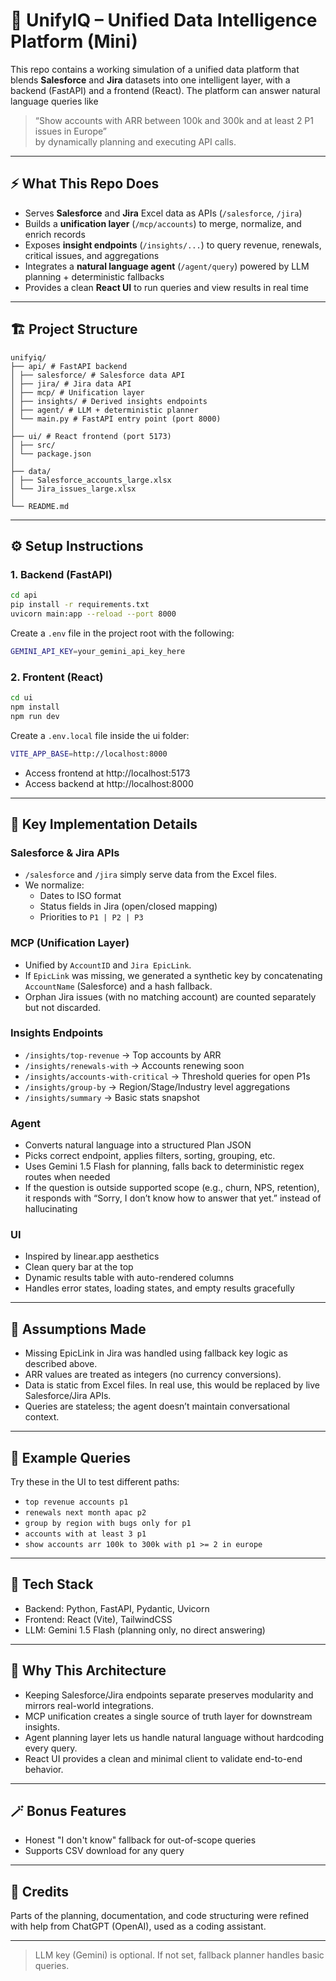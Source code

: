 # 🧠 UnifyIQ – Unified Data Intelligence Platform (Mini)

This repo contains a working simulation of a unified data platform that blends **Salesforce** and **Jira** datasets into one intelligent layer, with a backend (FastAPI) and a frontend (React). The platform can answer natural language queries like  
> “Show accounts with ARR between 100k and 300k and at least 2 P1 issues in Europe”  
by dynamically planning and executing API calls.

---

## ⚡ What This Repo Does

- Serves **Salesforce** and **Jira** Excel data as APIs (`/salesforce`, `/jira`)  
- Builds a **unification layer** (`/mcp/accounts`) to merge, normalize, and enrich records  
- Exposes **insight endpoints** (`/insights/...`) to query revenue, renewals, critical issues, and aggregations  
- Integrates a **natural language agent** (`/agent/query`) powered by LLM planning + deterministic fallbacks  
- Provides a clean **React UI** to run queries and view results in real time

---

## 🏗️ Project Structure

```
unifyiq/
├── api/ # FastAPI backend
│ ├── salesforce/ # Salesforce data API
│ ├── jira/ # Jira data API
│ ├── mcp/ # Unification layer
│ ├── insights/ # Derived insights endpoints
│ ├── agent/ # LLM + deterministic planner
│ └── main.py # FastAPI entry point (port 8000)
│
├── ui/ # React frontend (port 5173)
│ ├── src/
│ └── package.json
│
├── data/
│ ├── Salesforce_accounts_large.xlsx
│ └── Jira_issues_large.xlsx
│
└── README.md
```


---

## ⚙️ Setup Instructions

### 1. Backend (FastAPI)
```bash
cd api
pip install -r requirements.txt
uvicorn main:app --reload --port 8000
```
Create a `.env` file in the project root with the following:
```bash
GEMINI_API_KEY=your_gemini_api_key_here
```

### 2. Frontent (React)
```bash
cd ui
npm install
npm run dev
```
Create a `.env.local` file inside the ui folder:
```bash
VITE_APP_BASE=http://localhost:8000
```

- Access frontend at http://localhost:5173
- Access backend at http://localhost:8000

--- 

## 🧠 Key Implementation Details

### Salesforce & Jira APIs
- `/salesforce` and `/jira` simply serve data from the Excel files.
- We normalize:
    - Dates to ISO format
    - Status fields in Jira (open/closed mapping)
    - Priorities to `P1 | P2 | P3`

### MCP (Unification Layer)
- Unified by `AccountID` and `Jira EpicLink`.
- If `EpicLink` was missing, we generated a synthetic key by concatenating `AccountName` (Salesforce) and a hash fallback.
- Orphan Jira issues (with no matching account) are counted separately but not discarded.

### Insights Endpoints
- `/insights/top-revenue` → Top accounts by ARR
- `/insights/renewals-with` → Accounts renewing soon
- `/insights/accounts-with-critical` → Threshold queries for open P1s
- `/insights/group-by` → Region/Stage/Industry level aggregations
- `/insights/summary` → Basic stats snapshot

### Agent
- Converts natural language into a structured Plan JSON
- Picks correct endpoint, applies filters, sorting, grouping, etc.
- Uses Gemini 1.5 Flash for planning, falls back to deterministic regex routes when needed
- If the question is outside supported scope (e.g., churn, NPS, retention), it responds with “Sorry, I don’t know how to answer that yet.” instead of hallucinating

### UI
- Inspired by linear.app aesthetics
- Clean query bar at the top
- Dynamic results table with auto-rendered columns
- Handles error states, loading states, and empty results gracefully

---

## 📝 Assumptions Made
- Missing EpicLink in Jira was handled using fallback key logic as described above.
- ARR values are treated as integers (no currency conversions).
- Data is static from Excel files. In real use, this would be replaced by live Salesforce/Jira APIs.
- Queries are stateless; the agent doesn’t maintain conversational context.

---

## 🚀 Example Queries
Try these in the UI to test different paths:
- `top revenue accounts p1`
- `renewals next month apac p2`
- `group by region with bugs only for p1`
- `accounts with at least 3 p1`
- `show accounts arr 100k to 300k with p1 >= 2 in europe`

---

## 🧪 Tech Stack
- Backend: Python, FastAPI, Pydantic, Uvicorn
- Frontend: React (Vite), TailwindCSS
- LLM: Gemini 1.5 Flash (planning only, no direct answering)
---

## 💭 Why This Architecture
- Keeping Salesforce/Jira endpoints separate preserves modularity and mirrors real-world integrations.
- MCP unification creates a single source of truth layer for downstream insights.
- Agent planning layer lets us handle natural language without hardcoding every query.
- React UI provides a clean and minimal client to validate end-to-end behavior.

---

## 🪄 Bonus Features
- Honest "I don't know" fallback for out-of-scope queries
- Supports CSV download for any query
---

## 🙌 Credits

Parts of the planning, documentation, and code structuring were refined with help from ChatGPT (OpenAI), used as a coding assistant.

--- 


> LLM key (Gemini) is optional. If not set, fallback planner handles basic queries.